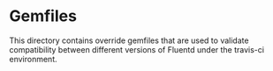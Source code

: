 # Gemfiles

This directory contains override gemfiles that are used to validate compatibility
between different versions of Fluentd under the travis-ci environment.
